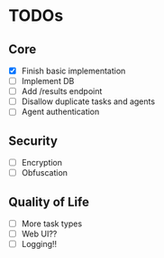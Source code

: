 # TODOs

## Core
- [x] Finish basic implementation
- [ ] Implement DB
- [ ] Add /results endpoint
- [ ] Disallow duplicate tasks and agents
- [ ] Agent authentication

## Security
- [ ] Encryption
- [ ] Obfuscation

## Quality of Life
- [ ] More task types
- [ ] Web UI??
- [ ] Logging!!
